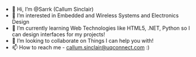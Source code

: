 - 👋 Hi, I’m @Sarrk (Callum Sinclair)
- 👀 I’m interested in Embedded and Wireless Systems and Electronics Design
- 🌱 I’m currently learning Web Technologies like HTML5, .NET, Python so I can design interfaces for my projects!
- 💞️ I’m looking to collaborate on Things I can help you with!
- 📫 How to reach me - callum.sinclair@uqconnect.com :)

<!---
Sarrk/Sarrk is a ✨ special ✨ repository because its `README.md` (this file) appears on your GitHub profile.
You can click the Preview link to take a look at your changes.
--->
